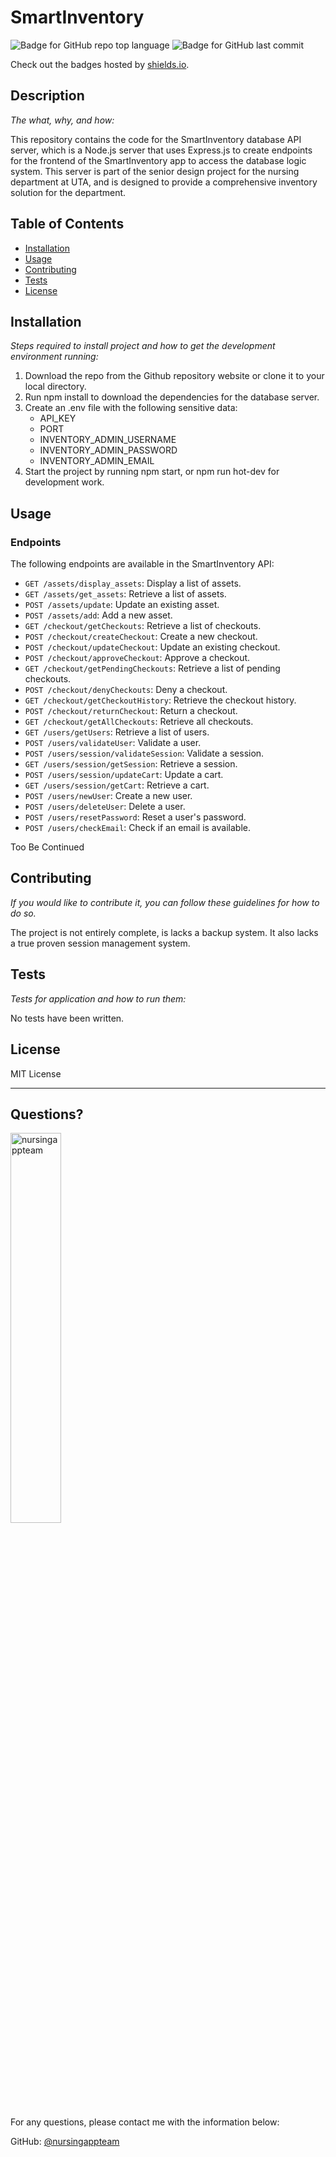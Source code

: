 # SmartInventory

  ![Badge for GitHub repo top language](https://img.shields.io/github/languages/top/nursingappteam/SmartInventory-backend?style=flat&logo=appveyor) ![Badge for GitHub last commit](https://img.shields.io/github/last-commit/nursingappteam/SmartInventory-backend?style=flat&logo=appveyor)

  Check out the badges hosted by [shields.io](https://shields.io/).


  ## Description

  *The what, why, and how:*

  This repository contains the code for the SmartInventory database API server, which is a Node.js server that uses Express.js to create endpoints for the frontend of the SmartInventory app to access the database logic system. This server is part of the senior design project for the nursing department at UTA, and is designed to provide a comprehensive inventory solution for the department.

  ## Table of Contents
  * [Installation](#installation)
  * [Usage](#usage)
  * [Contributing](#contributing)
  * [Tests](#tests)
  * [License](#license)

  ## Installation

  *Steps required to install project and how to get the development environment running:*

1. Download the repo from the Github repository website or clone it to your local directory.
2. Run npm install to download the dependencies for the database server.
3. Create an .env file with the following sensitive data:
    - API_KEY
    - PORT
    - INVENTORY_ADMIN_USERNAME
    - INVENTORY_ADMIN_PASSWORD
    - INVENTORY_ADMIN_EMAIL
4. Start the project by running npm start, or npm run hot-dev for development work.


  ## Usage

  ### Endpoints

  The following endpoints are available in the SmartInventory API:

  - `GET /assets/display_assets`: Display a list of assets.
  - `GET /assets/get_assets`: Retrieve a list of assets.
  - `POST /assets/update`: Update an existing asset.
  - `POST /assets/add`: Add a new asset.
  - `GET /checkout/getCheckouts`: Retrieve a list of checkouts.
  - `POST /checkout/createCheckout`: Create a new checkout.
  - `POST /checkout/updateCheckout`: Update an existing checkout.
  - `POST /checkout/approveCheckout`: Approve a checkout.
  - `GET /checkout/getPendingCheckouts`: Retrieve a list of pending checkouts.
  - `POST /checkout/denyCheckouts`: Deny a checkout.
  - `GET /checkout/getCheckoutHistory`: Retrieve the checkout history.
  - `POST /checkout/returnCheckout`: Return a checkout.
  - `GET /checkout/getAllCheckouts`: Retrieve all checkouts.
  - `GET /users/getUsers`: Retrieve a list of users.
  - `POST /users/validateUser`: Validate a user.
  - `POST /users/session/validateSession`: Validate a session.
  - `GET /users/session/getSession`: Retrieve a session.
  - `POST /users/session/updateCart`: Update a cart.
  - `GET /users/session/getCart`: Retrieve a cart.
  - `POST /users/newUser`: Create a new user.
  - `POST /users/deleteUser`: Delete a user.
  - `POST /users/resetPassword`: Reset a user's password.
  - `POST /users/checkEmail`: Check if an email is available.


  Too Be Continued

  ## Contributing

  *If you would like to contribute it, you can follow these guidelines for how to do so.*

  The project is not entirely complete, is lacks a backup system. It also lacks a true proven session management system.

  ## Tests

  *Tests for application and how to run them:*

  No tests have been written.

  ## License

  MIT License

  ---

  ## Questions?

  <img src="https://avatars.githubusercontent.com/u/108439970?v=4" alt="nursingappteam" width="40%" />

  For any questions, please contact me with the information below:

  GitHub: [@nursingappteam](https://api.github.com/users/nursingappteam)
